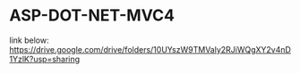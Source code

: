 # ASP-DOT-NET-MVC4
link below:
https://drive.google.com/drive/folders/10UYszW9TMValy2RJiWQgXY2v4nD1YzlK?usp=sharing
